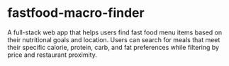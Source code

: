 # fastfood-macro-finder
A full-stack web app that helps users find fast food menu items based on their nutritional goals and location. Users can search for meals that meet their specific calorie, protein, carb, and fat preferences while filtering by price and restaurant proximity.

